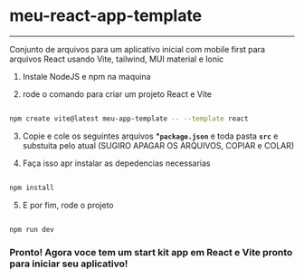 # meu-react-app-template
---

Conjunto de arquivos para um aplicativo inicial com mobile first para arquivos React usando Vite, tailwind, MUI material e Ionic


1) Instale NodeJS e npm na maquina

2) rode o comando para criar um projeto React e Vite

```bash

npm create vite@latest meu-app-template -- --template react

```

3) Copie e cole os seguintes arquivos ***`package.json`** e toda pasta **`src`** e substuita pelo atual (SUGIRO APAGAR OS ARQUIVOS, COPIAR e COLAR)

4) Faça isso apr instalar as depedencias necessarias

```bash

npm install

```

5) E por fim, rode o projeto

```bash

npm run dev

```

### Pronto! Agora voce tem um start kit app em React e Vite pronto para iniciar seu aplicativo!